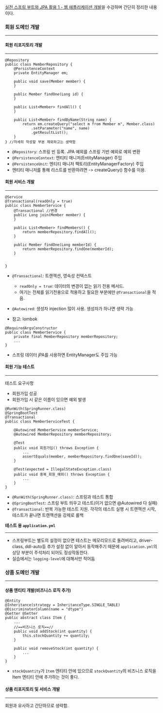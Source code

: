[실전 스프링 부트와 JPA 활용 1 - 웹 애플리케이션 개발](https://www.inflearn.com/course/%EC%8A%A4%ED%94%84%EB%A7%81%EB%B6%80%ED%8A%B8-JPA-%ED%99%9C%EC%9A%A9-1)을 수강하며 간단히 정리한 내용이다.

### 회원 도메인 개발
***
#### 회원 리포지토리 개발
***
```
@Repository
public class MemberRepository {
    @PersistenceContext
    private EntityManager em;
    
    public void save(Member member) {
    }
    
    public Member findOne(Long id) {
    }
    
    public List<Member> findAll() {
    }
    
    public List<Member> findByName(String name) {
        return em.createQuery("select m from Member m", Member.class)
            .setParameter("name", name)
            .getResultList();
    }
} //자세히 작성할 부분 제외하고는 생략함
```
- ```@Repository```: 스프링 빈 등록. JPA 예외를 스프링 기반 예외로 예외 변환
- ```@PersistenceContext```: 엔티티 매니저(EntityManager) 주입
- ```@PersistenceUnit```: 엔티티 매니저 팩토리(EntityManagerFactory) 주입
- 엔티티 매니저를 통해 리스트를 반환하려면 -> createQuery() 함수를 이용.

#### 회원 서비스 개발
***
```
@Service
@Transactional(readOnly = true)
public class MemberService {
    @Transactional //변경
    public Long join(Member member) {
    }
    
    public List<Member> findMembers() {
        return memberRepository.findAll();
    }
    
    public Member findOne(Long memberId) {
        return memberRepository.findOne(memberId);
    }
    
    
}
```
- ```@Transactional```: 트랜잭션, 영속성 컨텍스트
    * ```readOnly = true```: 데이터의 변경이 없는 읽기 전용 메서드.
    * 여기는 전체를 읽기전용으로 적용하고 필요한 부분에만 ```@Transactional```을 적음.
- ```@Autowired```: 생성자 injection 많이 사용. 생성자가 하나면 생략 가능

- 참고: lombok
```
@RequiredArgsConstructor
public class MemberService {
    private final MemberRepository memberRepository;
    ...
}
```
* 스프링 데이터 jPA를 사용하면 EntityManager도 주입 가능

#### 회원 기능 테스트
***
테스트 요구사항
- 회원가입 성공
- 회원가입 시 같은 이름이 있으면 예외 발생

```
@RunWith(SpringRunner.class)
@SpringBootTest
@Transactional
public class MemberServiceTest {

    @Autowired MemberService memberService;
    @Autowired MemberRepository memberRepository;
    
    @Test
    public void 회원가입() throws Exception {
        ...
        assertEquals(member, memberRepository.findOne(saveId));
    }
    
    @Test(expected = IllegalStateException.class)
    public void 중복_회원_예외() throws Exception {
        ...
    }
}
```
- ```@RunWith(SpringRunner.class)```: 스프링과 테스트 통합
- ```@SpringBootTest```: 스프링 부트 띄우고 테스트(이거 없으면 @Autowired 다 실패)
- ```@Transactional```: 반복 가능한 테스트 지원. 각각의 테스트 실행 시 트랜잭션 시작, 테스트가 끝나면 트랜잭션을 강제로 롤백

**테스트 용 ```application.yml```**
***
- 스프링부트는 별도의 설정이 없으면 테스트는 메모리모드로 돌려버리고, driver-class, ddl-auto등 추가 설정 없이 알아서 동작해주기 때문에 ```application.yml```의 상당 부분이 주석처리 되어도 정상작동한다.
- 실습에서는 ```logging-level```에 대해서만 적어둠


### 상품 도메인 개발
***
#### 상품 엔티티 개발(비즈니스 로직 추가)
```
@Entity
@Inheritance(strategy = InheritanceType.SINGLE_TABLE)
@DiscriminatorColumn(name = "dtype")
@Getter @Setter
public abstract class Item {
    ...
    //==비즈니스 로직==//
    public void addStock(int quantity) {
        this.stockQuantity += quantity;
    }
    
    public void removeStock(int quantity) {
        ...
    }
}
```
- ```stockQuantity```가 ```Item``` 엔티티 안에 있으므로 ```stockQuantity```의 비즈니스 로직을 Item 엔티티 안에 추가하는 것이 좋다.

#### 상품 리포지토리 및 서비스 개발
***
회원과 유사하고 간단하므로 생략함.